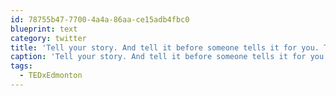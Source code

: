 ```yaml
---
id: 78755b47-7700-4a4a-86aa-ce15adb4fbc0
blueprint: text
category: twitter
title: 'Tell your story. And tell it before someone tells it for you. Todd Babiuk #TEDxEdmonton'
caption: 'Tell your story. And tell it before someone tells it for you. Todd Babiuk <span class="hashtag hashtag_local">#<a href="http://tweettemp.darylchymko.ca/?tag=tedxedmonton">TEDxEdmonton</a>'
tags:
  - TEDxEdmonton
---
```

